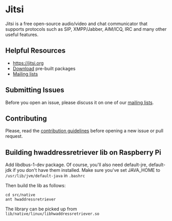 Jitsi
=====

Jitsi is a free open-source audio/video and chat communicator that supports protocols such as SIP, XMPP/Jabber, AIM/ICQ, IRC and many other useful features.

Helpful Resources
-----------------
- https://jitsi.org
- [Download](https://download.jitsi.org) pre-built packages
- [Mailing lists](https://jitsi.org/Development/MailingLists)
 
Submitting Issues
-----------------
Before you open an issue, please discuss it on one of our [mailing lists](https://jitsi.org/Development/MailingLists).

Contributing
------------
Please, read the [contribution guidelines](CONTRIBUTING.md) before opening a new issue or pull request.

Building hwaddressretriever lib on Raspberry Pi
-----------------------------------------------
Add libdbus-1-dev package. Of course, you'll also need default-jre, default-jdk if you don't have them installed.
Make sure you've set JAVA_HOME to `/usr/lib/jvm/default-java` in `.bashrc`

Then build the lib as follows:
```
cd src/native
ant hwaddressretriever
```

The library can be picked up from `lib/native/linux/libhwaddressretriever.so`
